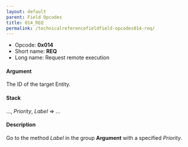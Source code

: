 ```yaml
---
layout: default
parent: Field Opcodes
title: 014_REQ
permalink: /technicalreferencefieldfield-opcodes014-req/
---
```


-   Opcode: **0x014**
-   Short name: **REQ**
-   Long name: Request remote execution

#### Argument

The ID of the target Entity.

#### Stack

..., *Priority*, *Label* =&gt; ...

#### Description

Go to the method *Label* in the group **Argument** with a specified *Priority*.
